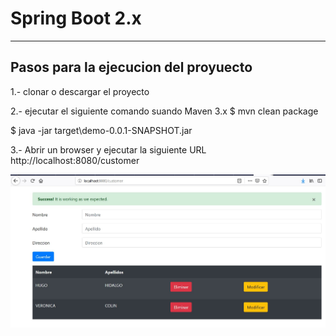 # Spring Boot 2.x

----------------------------------
Pasos para la ejecucion del proyuecto
----------------------------------

1.- clonar o descargar el proyecto

2.- ejecutar el siguiente comando suando Maven 3.x
$ mvn clean package

$ java -jar target\demo-0.0.1-SNAPSHOT.jar

3.- Abrir un browser y ejecutar la siguiente URL
http://localhost:8080/customer

![Image of version](https://github.com/neossoftware/library-web-springboot/blob/spring-jdbc-template/src/main/resources/images/customer.JPG)


